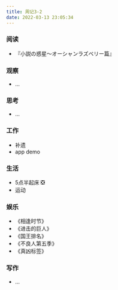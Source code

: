 ```yaml
---
title: 周记3-2
date: 2022-03-13 23:05:34
---
```

### 阅读

- 『小説の惑星〜オーシャンラズベリー篇』

### 观察

- ...

### 思考

- ...

### 工作

- 补遗
- app demo

### 生活

- 5点半起床 ❎
- 运动

### 娱乐

- 《相逢时节》
- 《进击的巨人》
- 《国王排名》
- 《不良人第五季》
- 《真凶标签》

### 写作

- ...